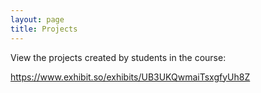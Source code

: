 ```yaml
---
layout: page
title: Projects
---
```

View the projects created by students in the course:


https://www.exhibit.so/exhibits/UB3UKQwmaiTsxgfyUh8Z
